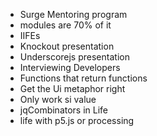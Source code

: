 * Surge Mentoring program
* modules are 70% of it
* IIFEs
* Knockout presentation
* Underscorejs presentation
* Interviewing Developers
* Functions that return functions
* Get the Ui metaphor right
* Only work si value
* jqCombinators in Life
* life with p5.js or processing